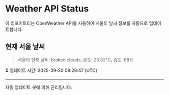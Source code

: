 
# Weather API Status

이 리포지토리는 OpenWeather API를 사용하여 서울의 날씨 정보를 자동으로 업데이트합니다.

## 현재 서울 날씨
> 서울의 현재 날씨: broken clouds, 온도: 23.52°C, 습도: 68%

⏳ 업데이트 시간: 2025-09-30 08:28:47 (UTC)

---
자동 업데이트 봇에 의해 관리됩니다.
